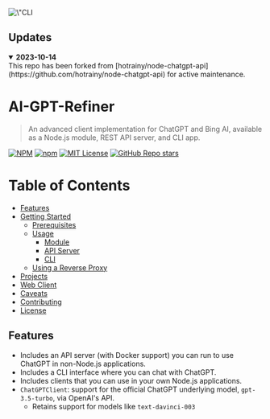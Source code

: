 
<p align=\"center\">
  <img alt=\"CLI demo\" src=\"./demos/cli.gif\">
</p>

## Updates
<details open>
<summary><strong>2023-10-14</strong></summary>
This repo has been forked from [hotrainy/node-chatgpt-api](https://github.com/hotrainy/node-chatgpt-api) for active maintenance.

</details>

# AI-GPT-Refiner

> An advanced client implementation for ChatGPT and Bing AI, available as a Node.js module, REST API server, and CLI app.

[![NPM](https://img.shields.io/npm/v/@hotrainy/chatgpt-refiner.svg)](https://www.npmjs.com/package/@hotrainy/ai-gpt-refiner)
[![npm](https://img.shields.io/npm/dt/@hotrainy/chatgpt-refiner)](https://www.npmjs.com/package/@hotrainy/ai-gpt-refiner)
[![MIT License](https://img.shields.io/badge/license-MIT-blue)](https://github.com/hotrainy/node-chatgpt-api/blob/main/LICENSE)
[![GitHub Repo stars](https://img.shields.io/github/stars/hotrainy/node-chatgpt-api)](https://github.com/hotrainy/node-chatgpt-api/)

# Table of Contents
   * [Features](#features)
   * [Getting Started](#getting-started)
      * [Prerequisites](#prerequisites)
      * [Usage](#usage)
         * [Module](#module)
         * [API Server](#api-server)
         * [CLI](#cli)
      * [Using a Reverse Proxy](#using-a-reverse-proxy)
   * [Projects](#projects)
   * [Web Client](#web-client)
   * [Caveats](#caveats)
   * [Contributing](#contributing)
   * [License](#license)

## Features
- Includes an API server (with Docker support) you can run to use ChatGPT in non-Node.js applications.
- Includes a CLI interface where you can chat with ChatGPT.
- Includes clients that you can use in your own Node.js applications.
- `ChatGPTClient`: support for the official ChatGPT underlying model, `gpt-3.5-turbo`, via OpenAI's API.
  - Retains support for models like `text-davinci-003`